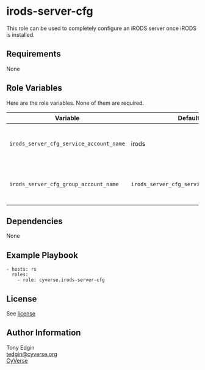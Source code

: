 irods-server-cfg
================

This role can be used to completely configure an iRODS server once iRODS is installed.


Requirements
------------

None


Role Variables
--------------

Here are the role variables. None of them are required.

Variable                                | Default                                 | Choices | Comment
--------------------------------------- | --------------------------------------- | ------- | -------
`irods_server_cfg_service_account_name` | irods                                   |         | The account used to run iRODS
`irods_server_cfg_group_account_name`   | `irods_server_cfg_service_account_name` |         | The group used to run iRODS


Dependencies
------------

None


Example Playbook
----------------

    - hosts: rs
      roles:
        - role: cyverse.irods-server-cfg


License
-------

See [license](./license.md)


Author Information
------------------

Tony Edgin  
<tedgin@cyverse.org>  
[CyVerse](http://cyverse.org)
